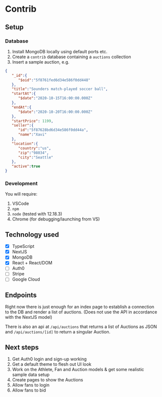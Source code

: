 # Contrib

## Setup

### Database

1. Install MongoDB locally using default ports etc.
2. Create a `contrib` database containing a `auctions` collection
3. Insert a sample auction, e.g.

```json
{
   "_id":{
      "$oid":"5f8761fed6d34e586f0dd448"
   },
   "title":"Sounders match-played soccer ball",
   "startAt":{
      "$date":"2020-10-15T16:00:00.000Z"
   },
   "endAt":{
      "$date":"2020-10-20T16:00:00.000Z"
   },
   "startPrice": 1199,
   "seller":{
      "id":"5f87628bd6d34e586f0dd44a",
      "name":"Xavi"
   },
   "location":{
      "country":"us",
      "zip":"98034",
      "city":"Seattle"
   },
   "active":true
}
```

### Development

You will require:

1. VSCode
2. `npm`
3. `node` (tested with 12.18.3)
4. Chrome (for debugging/launching from VS)

## Technology used

- [x] TypeScript
- [x] NextJS
- [x] MongoDB
- [x] React + React/DOM
- [ ] Auth0
- [ ] Stripe
- [ ] Google Cloud

## Endpoints

Right now there is just enough for an index page to establish a connection to the DB and render a list of auctions. (Does not use the API in accordance with the NextJS model)

There is also an api at `/api/auctions` that returns a list of Auctions as JSON and `/api/auctions/[id]` to return a singular Auction. 

## Next steps

1. Get Auth0 login and sign-up working
2. Get a default theme to flesh out UI look
3. Work on the Athlete, Fan and Auction models & get some realistic sample data setup
4. Create pages to show the Auctions
5. Allow fans to login
6. Allow fans to bid
